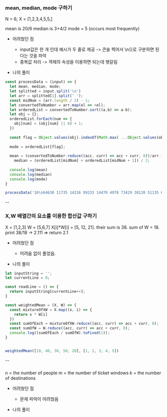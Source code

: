 ### mean, median, mode 구하기
N = 6;
X = [1,2,3,4,5,5,]

mean is 20/6
median is 3+4/2
mode = 5 (occurs most frequently)

- 어려웠던 점
  - input값은 한 개 인데 예시가 두 줄로 제공 -> 콘솔 찍어서 \n으로 구분하면 된다는 것을 파악
  - 중복값 처리 -> 객체의 속성을 이용하면 되는데 헷갈림

- 나의 풀이

```js
const processData = (input) => {
  let mean, median, mode;
  let splitted = input.split('\n')
  let arr = splitted[1].split(' ');
  const midNum = (arr.length / 2) - 1;
  let convertedToNumber = arr.map(el => +el);
  let orderedList = convertedToNumber.sort((a,b) => a-b);
  let obj = {};
  orderedList.forEach(num => {
    obj[num] = (obj[num] || 0) + 1;
  })
  
  const flag = Object.values(obj).indexOf(Math.max( ...Object.values(obj)))
  
  mode = orderedList[flag];
  
  mean = (convertedToNumber.reduce((acc, curr) => acc + curr, 0))/arr.length;
    median = (orderedList[midNum] + orderedList[midNum + 1]) / 2;    
  
  console.log(mean)
  console.log(median)
  console.log(mode) 
} 

processData('10\n64630 11735 14216 99233 14470 4978 73429 38120 51135 67060')

```

--

### X,W 배열간의 요소를 이용한 합산값 구하기
X = [1,2,3]
W = [5,6,7]
X[i]*W[i] = [5, 12, 21]. their sum is 38. sum of W = 18. print 38/18 -> 2.111 => return 2.1


- 어려웠던 점
  - 어려움 없이 풀었음. 

- 나의 풀이

```js
let inputString = '';
let currentLine = 0;

const readLine = () => {
  return inputString[currentLine++];
}

const weightedMean = (X, W) => {
  const mixtureOfXW = X.map((x, i) => {
    return x * W[i]
  })
  const sumOfEach = mixtureOfXW.reduce((acc, curr) => acc + curr, 0);
  const sumOfW = W.reduce((acc, curr) => acc + curr, 0);  
  console.log((sumOfEach / sumOfW).toFixed(1));
}


weightedMean([10, 40, 30, 50, 20], [1, 2, 3, 4, 5])
```

--

### 

n = the number of people
m = the number of ticket windows
k = the number of destinations

- 어려웠던 점
  - 문제 파악이 어려웠음

- 나의 풀이

```js

```